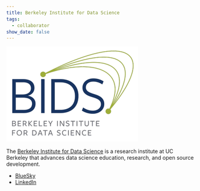 ```yaml
---
title: Berkeley Institute for Data Science
tags:
  - collaborator
show_date: false
---
```


![](featured.png)

The [Berkeley Institute for Data Science](https://bids.berkeley.edu/) is a research institute at UC Berkeley that advances data science education, research, and open source development.

- [BlueSky](https://bsky.app/profile/ucbids.bsky.social)
- [LinkedIn](https://www.linkedin.com/company/berkeley-institute-for-data-science-bids/)
